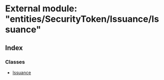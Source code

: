 # External module: "entities/SecurityToken/Issuance/Issuance"

## Index

### Classes

* [Issuance](../classes/_entities_securitytoken_issuance_issuance_.issuance.md)
